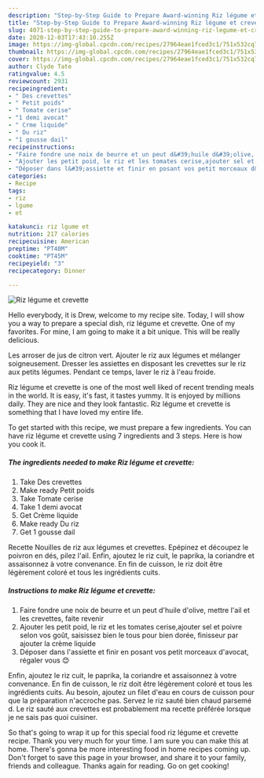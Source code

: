 ```yaml
---
description: "Step-by-Step Guide to Prepare Award-winning Riz légume et crevette"
title: "Step-by-Step Guide to Prepare Award-winning Riz légume et crevette"
slug: 4071-step-by-step-guide-to-prepare-award-winning-riz-legume-et-crevette
date: 2020-12-03T17:43:10.255Z
image: https://img-global.cpcdn.com/recipes/27964eae1fced3c1/751x532cq70/riz-legume-et-crevette-photo-principale-de-la-recette.jpg
thumbnail: https://img-global.cpcdn.com/recipes/27964eae1fced3c1/751x532cq70/riz-legume-et-crevette-photo-principale-de-la-recette.jpg
cover: https://img-global.cpcdn.com/recipes/27964eae1fced3c1/751x532cq70/riz-legume-et-crevette-photo-principale-de-la-recette.jpg
author: Clyde Tate
ratingvalue: 4.5
reviewcount: 2931
recipeingredient:
- " Des crevettes"
- " Petit poids"
- " Tomate cerise"
- "1 demi avocat"
- " Crme liquide"
- " Du riz"
- "1 gousse dail"
recipeinstructions:
- "Faire fondre une noix de beurre et un peut d&#39;huile d&#39;olive, mettre l&#39;ail et les crevettes, faite revenir"
- "Ajouter les petit poid, le riz et les tomates cerise,ajouter sel et poivre selon vos goût, saisissez bien le tous pour bien dorée, finisseur par ajouter la crème liquide"
- "Déposer dans l&#39;assiette et finir en posant vos petit morceaux d&#39;avocat, régaler vous 😊"
categories:
- Recipe
tags:
- riz
- lgume
- et

katakunci: riz lgume et 
nutrition: 217 calories
recipecuisine: American
preptime: "PT40M"
cooktime: "PT45M"
recipeyield: "3"
recipecategory: Dinner

---
```



![Riz légume et crevette](https://img-global.cpcdn.com/recipes/27964eae1fced3c1/751x532cq70/riz-legume-et-crevette-photo-principale-de-la-recette.jpg)

Hello everybody, it is Drew, welcome to my recipe site. Today, I will show you a way to prepare a special dish, riz légume et crevette. One of my favorites. For mine, I am going to make it a bit unique. This will be really delicious.

Les arroser de jus de citron vert. Ajouter le riz aux légumes et mélanger soigneusement. Dresser les assiettes en disposant les crevettes sur le riz aux petits légumes. Pendant ce temps, laver le riz à l&#39;eau froide.

Riz légume et crevette is one of the most well liked of recent trending meals in the world. It is easy, it's fast, it tastes yummy. It is enjoyed by millions daily. They are nice and they look fantastic. Riz légume et crevette is something that I have loved my entire life.


To get started with this recipe, we must prepare a few ingredients. You can have riz légume et crevette using 7 ingredients and 3 steps. Here is how you cook it.

<!--inarticleads1-->

##### The ingredients needed to make Riz légume et crevette:

1. Take  Des crevettes
1. Make ready  Petit poids
1. Take  Tomate cerise
1. Take 1 demi avocat
1. Get  Crème liquide
1. Make ready  Du riz
1. Get 1 gousse dail


Recette Nouilles de riz aux légumes et crevettes. Epépinez et découpez le poivron en dés, pilez l&#39;ail. Enfin, ajoutez le riz cuit, le paprika, la coriandre et assaisonnez à votre convenance. En fin de cuisson, le riz doit être légèrement coloré et tous les ingrédients cuits. 

<!--inarticleads2-->

##### Instructions to make Riz légume et crevette:

1. Faire fondre une noix de beurre et un peut d&#39;huile d&#39;olive, mettre l&#39;ail et les crevettes, faite revenir
1. Ajouter les petit poid, le riz et les tomates cerise,ajouter sel et poivre selon vos goût, saisissez bien le tous pour bien dorée, finisseur par ajouter la crème liquide
1. Déposer dans l&#39;assiette et finir en posant vos petit morceaux d&#39;avocat, régaler vous 😊


Enfin, ajoutez le riz cuit, le paprika, la coriandre et assaisonnez à votre convenance. En fin de cuisson, le riz doit être légèrement coloré et tous les ingrédients cuits. Au besoin, ajoutez un filet d&#39;eau en cours de cuisson pour que la préparation n&#39;accroche pas. Servez le riz sauté bien chaud parsemé d. Le riz sauté aux crevettes est probablement ma recette préférée lorsque je ne sais pas quoi cuisiner. 

So that's going to wrap it up for this special food riz légume et crevette recipe. Thank you very much for your time. I am sure you can make this at home. There's gonna be more interesting food in home recipes coming up. Don't forget to save this page in your browser, and share it to your family, friends and colleague. Thanks again for reading. Go on get cooking!
